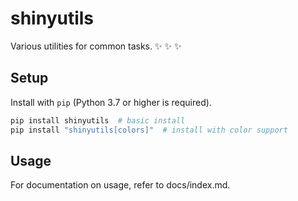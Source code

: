 # shinyutils
Various utilities for common tasks. :sparkles: :sparkles: :sparkles:

## Setup
Install with `pip` (Python 3.7 or higher is required).

```bash
pip install shinyutils  # basic install
pip install "shinyutils[colors]"  # install with color support
```

## Usage
For documentation on usage, refer to docs/index.md.
